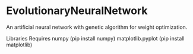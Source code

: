 # EvolutionaryNeuralNetwork
An artificial neural network with genetic algorithm for weight optimization.

Libraries Requires
numpy (pip install numpy)
matplotlib.pyplot (pip install matplotlib)
